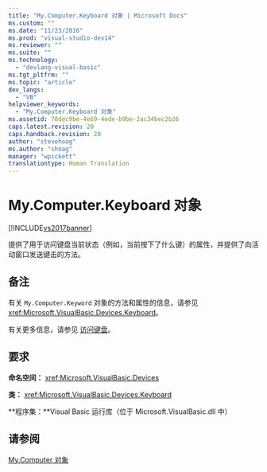 ```yaml
---
title: "My.Computer.Keyboard 对象 | Microsoft Docs"
ms.custom: ""
ms.date: "11/23/2016"
ms.prod: "visual-studio-dev14"
ms.reviewer: ""
ms.suite: ""
ms.technology: 
  - "devlang-visual-basic"
ms.tgt_pltfrm: ""
ms.topic: "article"
dev_langs: 
  - "VB"
helpviewer_keywords: 
  - "My.Computer.Keyboard 对象"
ms.assetid: 78dec9be-4e69-4ede-b9be-2ac34bec2b26
caps.latest.revision: 20
caps.handback.revision: 20
author: "stevehoag"
ms.author: "shoag"
manager: "wpickett"
translationtype: Human Translation
---
```

# My.Computer.Keyboard 对象
[!INCLUDE[vs2017banner](../../../csharp/includes/vs2017banner.md)]

提供了用于访问键盘当前状态（例如，当前按下了什么键）的属性，并提供了向活动窗口发送键击的方法。  
  
## 备注  
 有关 `My.Computer.Keyword` 对象的方法和属性的信息，请参见 <xref:Microsoft.VisualBasic.Devices.Keyboard>。  
  
 有关更多信息，请参见 [访问键盘](../../../visual-basic/developing-apps/programming/computer-resources/accessing-the-keyboard.md)。  
  
## 要求  
 **命名空间：** <xref:Microsoft.VisualBasic.Devices>  
  
 **类：** <xref:Microsoft.VisualBasic.Devices.Keyboard>  
  
 **程序集：**Visual Basic 运行库（位于 Microsoft.VisualBasic.dll 中）  
  
## 请参阅  
 [My.Computer 对象](../../../visual-basic/language-reference/objects/my-computer-object.md)